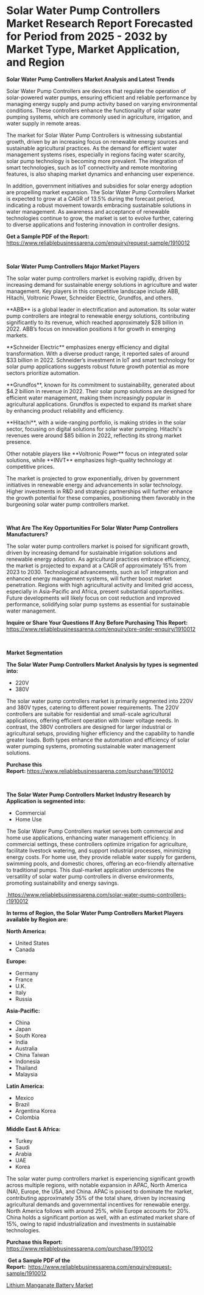 <p><h1>Solar Water Pump Controllers Market Research Report Forecasted for Period from 2025 -  2032 by Market Type, Market Application, and Region</h1></p><p><strong>Solar Water Pump Controllers Market Analysis and Latest Trends</strong></p>
<p><p>Solar Water Pump Controllers are devices that regulate the operation of solar-powered water pumps, ensuring efficient and reliable performance by managing energy supply and pump activity based on varying environmental conditions. These controllers enhance the functionality of solar water pumping systems, which are commonly used in agriculture, irrigation, and water supply in remote areas.</p><p>The market for Solar Water Pump Controllers is witnessing substantial growth, driven by an increasing focus on renewable energy sources and sustainable agricultural practices. As the demand for efficient water management systems rises, especially in regions facing water scarcity, solar pump technology is becoming more prevalent. The integration of smart technologies, such as IoT connectivity and remote monitoring features, is also shaping market dynamics and enhancing user experience.</p><p>In addition, government initiatives and subsidies for solar energy adoption are propelling market expansion. The Solar Water Pump Controllers Market is expected to grow at a CAGR of 13.5% during the forecast period, indicating a robust movement towards embracing sustainable solutions in water management. As awareness and acceptance of renewable technologies continue to grow, the market is set to evolve further, catering to diverse applications and fostering innovation in controller designs.</p></p>
<p><strong>Get a Sample PDF of the Report:&nbsp;</strong> <a href="https://www.reliablebusinessarena.com/enquiry/request-sample/1910012?utm_campaign=3138&utm_medium=2&utm_source=Github&utm_content=ia&utm_term=07042025&utm_id=solar-water-pump-controllers">https://www.reliablebusinessarena.com/enquiry/request-sample/1910012</a></p>
<p>&nbsp;</p>
<p><strong>Solar Water Pump Controllers Major Market Players</strong></p>
<p><p>The solar water pump controllers market is evolving rapidly, driven by increasing demand for sustainable energy solutions in agriculture and water management. Key players in this competitive landscape include ABB, Hitachi, Voltronic Power, Schneider Electric, Grundfos, and others.</p><p>**ABB** is a global leader in electrification and automation. Its solar water pump controllers are integral to renewable energy solutions, contributing significantly to its revenue, which reached approximately $28 billion in 2022. ABB’s focus on innovation positions it for growth in emerging markets.</p><p>**Schneider Electric** emphasizes energy efficiency and digital transformation. With a diverse product range, it reported sales of around $33 billion in 2022. Schneider’s investment in IoT and smart technology for solar pump applications suggests robust future growth potential as more sectors prioritize automation.</p><p>**Grundfos**, known for its commitment to sustainability, generated about $4.2 billion in revenue in 2022. Their solar pump solutions are designed for efficient water management, making them increasingly popular in agricultural applications. Grundfos is expected to expand its market share by enhancing product reliability and efficiency.</p><p>**Hitachi**, with a wide-ranging portfolio, is making strides in the solar sector, focusing on digital solutions for solar water pumping. Hitachi's revenues were around $85 billion in 2022, reflecting its strong market presence.</p><p>Other notable players like **Voltronic Power** focus on integrated solar solutions, while **INVT** emphasizes high-quality technology at competitive prices.</p><p>The market is projected to grow exponentially, driven by government initiatives in renewable energy and advancements in solar technology. Higher investments in R&D and strategic partnerships will further enhance the growth potential for these companies, positioning them favorably in the burgeoning solar water pump controllers market.</p></p>
<p>&nbsp;</p>
<p><strong>What Are The Key Opportunities For Solar Water Pump Controllers Manufacturers?</strong></p>
<p><p>The solar water pump controllers market is poised for significant growth, driven by increasing demand for sustainable irrigation solutions and renewable energy adoption. As agricultural practices embrace efficiency, the market is projected to expand at a CAGR of approximately 15% from 2023 to 2030. Technological advancements, such as IoT integration and enhanced energy management systems, will further boost market penetration. Regions with high agricultural activity and limited grid access, especially in Asia-Pacific and Africa, present substantial opportunities. Future developments will likely focus on cost reduction and improved performance, solidifying solar pump systems as essential for sustainable water management.</p></p>
<p><strong>Inquire or Share Your Questions If Any Before Purchasing This Report:</strong> <a href="https://www.reliablebusinessarena.com/enquiry/pre-order-enquiry/1910012?utm_campaign=3138&utm_medium=2&utm_source=Github&utm_content=ia&utm_term=07042025&utm_id=solar-water-pump-controllers">https://www.reliablebusinessarena.com/enquiry/pre-order-enquiry/1910012</a></p>
<p>&nbsp;</p>
<p><strong>Market Segmentation</strong></p>
<p><strong>The Solar Water Pump Controllers Market Analysis by types is segmented into:</strong></p>
<p><ul><li>220V</li><li>380V</li></ul></p>
<p><p>The solar water pump controllers market is primarily segmented into 220V and 380V types, catering to different power requirements. The 220V controllers are suitable for residential and small-scale agricultural applications, offering efficient operation with lower voltage needs. In contrast, the 380V controllers are designed for larger industrial or agricultural setups, providing higher efficiency and the capability to handle greater loads. Both types enhance the automation and efficiency of solar water pumping systems, promoting sustainable water management solutions.</p></p>
<p><strong>Purchase this Report:&nbsp;</strong><a href="https://www.reliablebusinessarena.com/purchase/1910012?utm_campaign=3138&utm_medium=2&utm_source=Github&utm_content=ia&utm_term=07042025&utm_id=solar-water-pump-controllers">https://www.reliablebusinessarena.com/purchase/1910012</a></p>
<p>&nbsp;</p>
<p><strong>The Solar Water Pump Controllers Market Industry Research by Application is segmented into:</strong></p>
<p><ul><li>Commercial</li><li>Home Use</li></ul></p>
<p><p>The Solar Water Pump Controllers market serves both commercial and home use applications, enhancing water management efficiency. In commercial settings, these controllers optimize irrigation for agriculture, facilitate livestock watering, and support industrial processes, minimizing energy costs. For home use, they provide reliable water supply for gardens, swimming pools, and domestic chores, offering an eco-friendly alternative to traditional pumps. This dual-market application underscores the versatility of solar water pump controllers in diverse environments, promoting sustainability and energy savings.</p></p>
<p><a href="https://www.reliablebusinessarena.com/solar-water-pump-controllers-r1910012?utm_campaign=3138&utm_medium=2&utm_source=Github&utm_content=ia&utm_term=07042025&utm_id=solar-water-pump-controllers">&nbsp;https://www.reliablebusinessarena.com/solar-water-pump-controllers-r1910012</a></p>
<p><strong>In terms of Region, the Solar Water Pump Controllers Market Players available by Region are:</strong></p>
<p>
    <p> <strong> North America: </strong>
        <ul>
            <li>United States</li>
            <li>Canada</li>
        </ul>
        </p> 
    <p> <strong> Europe: </strong>
        <ul>
            <li>Germany</li>
            <li>France</li>
            <li>U.K.</li>
            <li>Italy</li>
            <li>Russia</li>
        </ul>
        </p> 
    <p> <strong> Asia-Pacific: </strong>
        <ul>
            <li>China</li>
            <li>Japan</li>
            <li>South Korea</li>
            <li>India</li>
            <li>Australia</li>
            <li>China Taiwan</li>
            <li>Indonesia</li>
            <li>Thailand</li>
            <li>Malaysia</li>
        </ul>
        </p> 
    <p> <strong> Latin America: </strong>
        <ul>
            <li>Mexico</li>
            <li>Brazil</li>
            <li>Argentina Korea</li>
            <li>Colombia</li>
        </ul>
        </p> 
    <p> <strong> Middle East & Africa: </strong>
        <ul>
            <li>Turkey</li>
            <li>Saudi</li>
            <li>Arabia</li>
            <li>UAE</li>
            <li>Korea</li>
        </ul>
    </p>
    </p>
<p><p>The solar water pump controllers market is experiencing significant growth across multiple regions, with notable expansion in APAC, North America (NA), Europe, the USA, and China. APAC is poised to dominate the market, contributing approximately 35% of the total share, driven by increasing agricultural demands and governmental incentives for renewable energy. North America follows with around 25%, while Europe accounts for 20%. China holds a significant portion as well, with an estimated market share of 15%, owing to rapid industrialization and investments in sustainable technologies.</p></p>
<p><strong>Purchase this Report: </strong><a href="https://www.reliablebusinessarena.com/purchase/1910012?utm_campaign=3138&utm_medium=2&utm_source=Github&utm_content=ia&utm_term=07042025&utm_id=solar-water-pump-controllers">https://www.reliablebusinessarena.com/purchase/1910012</a></p>
<p>&nbsp;<strong>Get a Sample PDF of the Report:&nbsp;&nbsp;</strong><a href="https://www.reliablebusinessarena.com/enquiry/request-sample/1910012?utm_campaign=3138&utm_medium=2&utm_source=Github&utm_content=ia&utm_term=07042025&utm_id=solar-water-pump-controllers">https://www.reliablebusinessarena.com/enquiry/request-sample/1910012</a></p>
<p><strong></strong></p>
<p><p><a href="https://github.com/momossidram/Market-Research-Report-List-1/blob/main/lithium-manganate-battery-market.md?utm_campaign=3138&utm_medium=2&utm_source=Github&utm_content=ia&utm_term=07042025&utm_id=solar-water-pump-controllers">Lithium Manganate Battery Market</a></p></p>